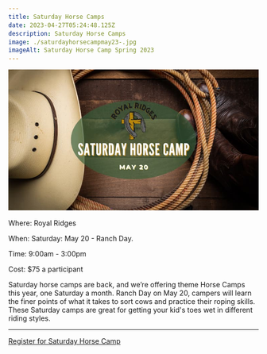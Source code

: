 ```yaml
---
title: Saturday Horse Camps
date: 2023-04-27T05:24:48.125Z
description: Saturday Horse Camps
image: ./saturdayhorsecampmay23-.jpg
imageAlt: Saturday Horse Camp Spring 2023
---
```

![saturdayhorsecampspring2023](saturdayhorsecampmay23-.jpg)

<div className="text-center">
    <p className="my-2"><span className="font-semibold">Where:&nbsp;</span>Royal Ridges</p>
    <p className="mb-2"><span className="font-semibold">When:&nbsp;</span>Saturday: May 20 - Ranch Day.</p>
    <p className="mb-2"><span className="font-semibold">Time:&nbsp;</span>9:00am - 3:00pm</p>
    <p className="mb-2"><span className="font-semibold">Cost:&nbsp;</span>$75 a participant</p> 
</div>

<p className="my-4">Saturday horse camps are back, and we’re offering theme Horse Camps this year, one Saturday a month. Ranch Day on May 20, campers will learn the finer points of what it takes to sort cows and practice their roping skills. These Saturday camps are great for getting your kid's toes wet in different riding styles.

</p>
<hr />

<div className='text-center mt-4'>
    <a 
        href='https://www.ultracamp.com/info/upcomingSessions.aspx?idCamp=1145&campCode=151'
        className='text-green-200 hover:text-indigo-400 hover:underline font-cursive text-2xl'
        target='_blank' 
        rel='noopener noreferrer'
    >Register for Saturday Horse Camp </a>
</div>